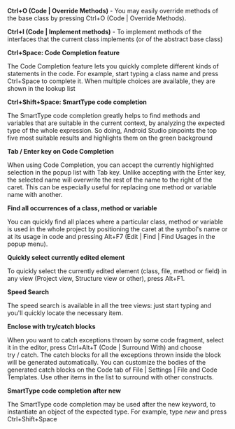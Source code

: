 **Ctrl+O (Code | Override Methods)** - You may easily override methods of the base class by pressing Ctrl+O (Code | Override Methods).

**Ctrl+I (Code | Implement methods)** - To implement methods of the interfaces that the current class implements (or of the abstract base class)

**Ctrl+Space: Code Completion feature**

The Code Completion feature lets you quickly complete different kinds of statements in the code. For example, start typing a class name and press Ctrl+Space to complete it. When multiple choices are available, they are shown in the lookup list

**Ctrl+Shift+Space: SmartType code completion**

The SmartType code completion greatly helps to find methods and variables that are suitable in the current context, by analyzing the expected type of the whole expression. So doing, Android Studio pinpoints the top five most suitable results and highlights them on the green background

**Tab / Enter key on Code Completion**

When using Code Completion, you can accept the currently highlighted selection in the popup list with Tab key.
Unlike accepting with the Enter key, the selected name will overwrite the rest of the name to the right of the caret. This can be especially useful for replacing one method or variable name with another.

**Find all occurrences of a class, method or variable**

You can quickly find all places where a particular class, method or variable is used in the whole project by positioning the caret at the symbol's name or at its usage in code and pressing Alt+F7 (Edit | Find | Find Usages in the popup menu).

**Quickly select currently edited element**

To quickly select the currently edited element (class, file, method or field) in any view (Project view, Structure view or other), press Alt+F1.

**Speed Search**

The speed search is available in all the tree views: just start typing and you'll quickly locate the necessary item.

**Enclose with try/catch blocks**

When you want to catch exceptions thrown by some code fragment, select it in the editor, press Ctrl+Alt+T (Code | Surround With) and choose try / catch. The catch blocks for all the exceptions thrown inside the block will be generated automatically.
You can customize the bodies of the generated catch blocks on the Code tab of File | Settings | File and Code Templates.
Use other items in the list to surround with other constructs.

**SmartType code completion after new**

The SmartType code completion may be used after the new keyword, to instantiate an object of the expected type. For example, type *new* and press Ctrl+Shift+Space
 
